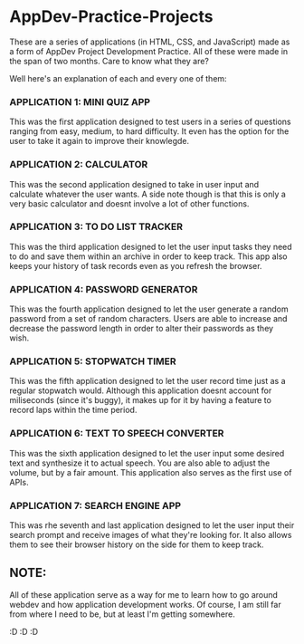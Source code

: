 # AppDev-Practice-Projects
These are a series of applications (in HTML, CSS, and JavaScript) made as a form of AppDev Project Development Practice. 
All of these were made in the span of two months. Care to know what they are?

Well here's an explanation of each and every one of them: 

<h3>APPLICATION 1: MINI QUIZ APP</h3>
This was the first application designed to test users in a series of questions
ranging from easy, medium, to hard difficulty. It even has the option for the
user to take it again to improve their knowlegde.

<h3>APPLICATION 2: CALCULATOR</h3>
This was the second application designed to take in user input and calculate
whatever the user wants. A side note though is that this is only a very basic 
calculator and doesnt involve a lot of other functions.

<h3>APPLICATION 3: TO DO LIST TRACKER</h3>
This was the third application designed to let the user input tasks they need to
do and save them within an archive in order to keep track. This app also keeps
your history of task records even as you refresh the browser.

<h3>APPLICATION 4: PASSWORD GENERATOR</h3>
This was the fourth application designed to let the user generate a random password
from a set of random characters. Users are able to increase and decrease the password
length in order to alter their passwords as they wish.

<h3>APPLICATION 5: STOPWATCH TIMER</h3>
This was the fifth application designed to let the user record time just as a regular
stopwatch would. Although this application doesnt account for miliseconds (since it's buggy),
it makes up for it by having a feature to record laps within the time period.

<h3>APPLICATION 6: TEXT TO SPEECH CONVERTER</h3>
This was the sixth application designed to let the user input some desired text and 
synthesize it to actual speech. You are also able to adjust the volume, but by a fair
amount. This application also serves as the first use of APIs.

<h3>APPLICATION 7: SEARCH ENGINE APP</h3>
This was rhe seventh and last application designed to let the user input their
search prompt and receive images of what they're looking for. It also allows them
to see their browser history on the side for them to keep track. 

<h2>NOTE: </h2>All of these application serve as a way for me to learn
how to go around webdev and how application development works. Of course, 
I am still far from where I need to be, but at least I'm getting somewhere.

:D :D :D
